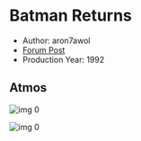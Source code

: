 # Batman Returns

* Author: aron7awol
* [Forum Post](https://www.avsforum.com/threads/bass-eq-for-filtered-movies.2995212/post-58150282)
* Production Year: 1992

## Atmos

![img 0](https://i.imgur.com/6ydBrx8.jpg)

![img 0](https://i.imgur.com/RTVZq4V.jpg)

